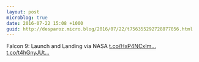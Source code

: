 ```yaml
---
layout: post
microblog: true
date: 2016-07-22 15:08 +1000
guid: http://desparoz.micro.blog/2016/07/22/t756355292728877056.html
---
```

Falcon 9: Launch and Landing via NASA [t.co/HxP4NCxIm...](https://t.co/HxP4NCxImk) [t.co/t4hGnyJUt...](https://t.co/t4hGnyJUta)
